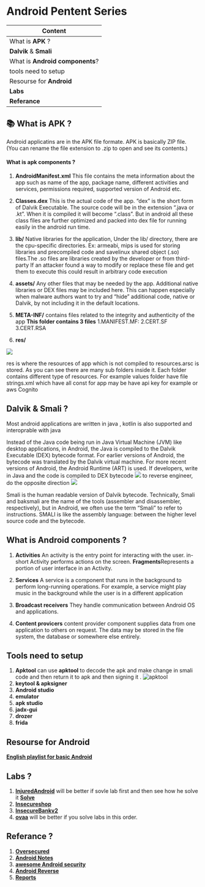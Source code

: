 

# Android Pentent Series


| Content                                                     |
| ----------------------------------------------------------- |
|  What is **APK** ?                                       |
| **Dalvik** & **Smali**                   |
|What is **Android components**?                                    |
|  tools need to setup                                 |
|  Resourse for **Android**                                      |
|  **Labs**                                                 |
| **Referance**                                            |


## 📚 What is **APK** ?
Android applicatins are in the APK file formate.
APK is basically ZIP file. (You can rename the file extension to .zip to open and see its contents.)
#### What is apk components ?
1.  **AndroidManifest.xml**
This file contains the meta information about the app such as name of the app, package name, different activities and services, permissions required, supported version of Android etc.

2. **Classes.dex**
This is the actual code of the app. “dex” is the short form of Dalvik Executable. The source code will be in the extension “.java or .kt”. When it is compiled it will become “.class”. But in android all these class files are further optimized and packed into dex file for running easily in the android run time.
3. **lib/**
Native libraries for the application, Under the lib/ directory, there are the cpu-specific directories. Ex: armeabi, mips
is used for storing libraries and precompiled code and savelinux shared object (.so) files.The .so files are libraries created by the developer or from  third-party If an attacker found a way to modify or replace these file and get them to execute this could result in arbitrary code execution
4. **assets/**
Any other files that may be needed by the app.
Additional native libraries or DEX files may be included here. This can happen especially when malware authors want to try and “hide” additional code, native or Dalvik, by not including it in the default locations.
5. **META-INF/**
contains files related to the integrity and authenticity of the app
**This folder contains 3 files**
1.MANIFEST.MF:
2.CERT.SF
3.CERT.RSA

6. **res/**

![](https://i.imgur.com/AkO2dQo.png)

res is where the resources of app which is not compiled to resources.arsc is stored. As you can see there are many sub folders inside it. Each folder contains different type of resources. 
For example values folder have file   strings.xml  which have all const for app may be have api key for example  or aws Cognito
## Dalvik & Smali ?
Most android applications are written in java , kotlin is also supported and interoprable with java 

Instead of the Java code being run in Java Virtual Machine (JVM) like desktop applications, in Android, the Java is compiled to the Dalvik Executable (DEX) bytecode format.
For earlier versions of Android, the bytecode was translated by the Dalvik virtual machine. For more recent versions of Android, the Android Runtime (ART) is used.
If developers, write in Java and the code is compiled to DEX bytecode 
![](https://i.imgur.com/JPJsb8q.png)
to reverse engineer, do the opposite direction 
![](https://i.imgur.com/dHK1fYY.png)

Smali is the human readable version of Dalvik bytecode. Technically, Smali and baksmali are the name of the tools (assembler and disassembler, respectively), but in Android, we often use the term “Smali” to refer to instructions.
 SMALI is like the assembly language: between the higher level source code and the bytecode.


##  What is **Android components** ?

1. **Activities**
An activity is the entry point for interacting with the user.
in-short Activity performs actions on the screen. 
**Fragments**Represents a portion of user interface in an Activity.
2. **Services**
A service is a component that runs in the background to perform long-running operations. For example, a service might play music in the background while the user is in a different application
3. **Broadcast receivers**
They handle communication between Android OS and applications.

4. **Content provicers**
content provider component supplies data from one application to others on request.
The data may be stored in the file system, the database or somewhere else entirely.

## Tools need to setup 

1. **Apktool**
 can use **apktool** to decode the apk and make change in smali code and then return it to apk and then signing it . 
![apktool](https://i.imgur.com/Yah96RP.png)
2. **keytool & apksigner**
3. **Android studio**
4. **emulator**
5. **apk studio**
6. **jadx-gui**
7. **drozer**
8. **frida**


## **Resourse for Android** 
[**English playlist for basic Android**](https://www.youtube.com/playlist?list=PLa2a0gT4SdEeCoYDX-5SkmL81U7atDZVd)
## **Labs** ?

1. [**InjuredAndroid**](https://github.com/B3nac/InjuredAndroid) will be better if sovle lab first and then see how he solve it [**Solve**](https://docs.google.com/presentation/d/1gK2vYdvwFn8r8dSawIWRRIF4yDF4qmMY2qEelS1M7rI/edit#slide=id.p)
2. [**Insecureshop**](https://github.com/optiv/Insecureshop)
3. [**InsecureBankv2**](https://github.com/dineshshetty/Android-InsecureBankv2)
4. [**ovaa**](https://github.com/oversecured/ovaa)
will be better if you solve labs in this order.


## **Referance** ?
1. [**Oversecured**](https://blog.oversecured.com/)
2. [**Android Notes**](https://techvomit.net/android-security-notes/)
3. [**awesome Android security**](https://github.com/saeidshirazi/awesome-android-security)
4. [**Android Reverse**](https://www.ragingrock.com/AndroidAppRE/app_fundamentals.html)
5. [**Reports**](https://github.com/B3nac/Android-Reports-and-Resources)
